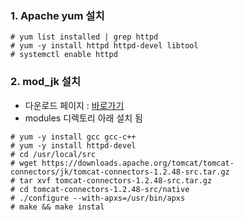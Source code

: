 
### 1. Apache yum 설치
```console
# yum list installed | grep httpd
# yum -y install httpd httpd-devel libtool
# systemctl enable httpd
```

### 2. mod_jk 설치
* 다운로드 페이지 : [바로가기](http://tomcat.apache.org/download-connectors.cgi)
* modules 디렉토리 아래 설치 됨
```console
# yum -y install gcc gcc-c++
# yum -y install httpd-devel
# cd /usr/local/src
# wget https://downloads.apache.org/tomcat/tomcat-connectors/jk/tomcat-connectors-1.2.48-src.tar.gz
# tar xvf tomcat-connectors-1.2.48-src.tar.gz
# cd tomcat-connectors-1.2.48-src/native
# ./configure --with-apxs=/usr/bin/apxs
# make && make instal
```



